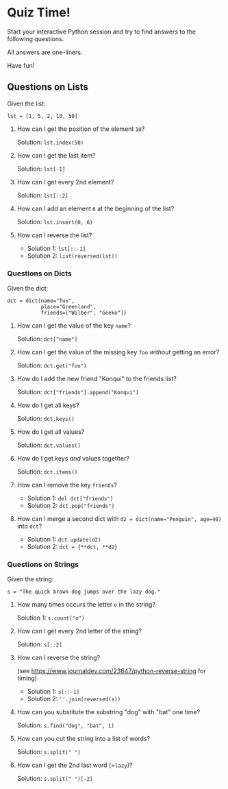 # Quiz Time!

Start your interactive Python session and try to find
answers to the following questions.

All answers are one-liners.

Have fun!


## Questions on Lists

Given the list:

    lst = [1, 5, 2, 10, 50]

1. How can I get the position of the element `10`?

   Solution: `lst.index(50)`

2. How can I get the last item?

   Solution: `lst[-1]`

3. How can I get every 2nd element?

   Solution: `lst[::2]`

4. How can I add an element `6` at the beginning of the list?

   Solution: `lst.insert(0, 6)`

5. How can I reverse the list?

   * Solution 1: `lst[::-1]`
   * Solution 2: `list(reversed(lst))`

### Questions on Dicts

Given the dict:

    dct = dict(name="Tux",
               place="Greenland",
               friends=["Wilber", "Geeko"])

1. How can I get the value of the key `name`?

   Solution: `dct["name"]`

2. How can I get the value of the missing key `foo` *without*
   getting an error?

   Solution: `dct.get("foo")`

3. How do I add the new friend "Konqui" to the friends list?

   Solution: `dct["friends"].append("Konqui")`

4. How do I get all keys?

   Solution: `dct.keys()`

5. How do I get all values?

   Solution: `dct.values()`

6. How do I get keys *and* values together?

   Solution: `dct.items()`
  
7. How can I remove the key `friends`?

   * Solution 1: `del dct["friends"]`
   * Solution 2: `dct.pop("friends")`

8. How can I merge a second dict with
   `d2 = dict(name="Penguin", age=40)` into `dct`?

   * Solution 1: `dct.update(d2)`
   * Solution 2: `dct = {**dct, **d2}`


### Questions on Strings

Given the string:

    s = "The quick brown dog jumps over the lazy dog."

1. How many times occurs the letter `o` in the string?

   Solution 1: `s.count("o")`

2. How can I get every 2nd letter of the string?

   Solution: `s[::2]`

3. How can I reverse the string?

   (see https://www.journaldev.com/23647/python-reverse-string for timing)
   * Solution 1: `s[::-1]`
   * Solution 2: `''.join(reversed(s))`

4. How can you substitute the substring "dog" with "bat" one time?

   Solution: `s.find("dog", "bat", 1)`

5. How can you cut the string into a list of words?

   Solution: `s.split(" ")`

6. How can I get the 2nd last word (=`lazy`)?

   Solution: `s.split(" ")[-2]`
